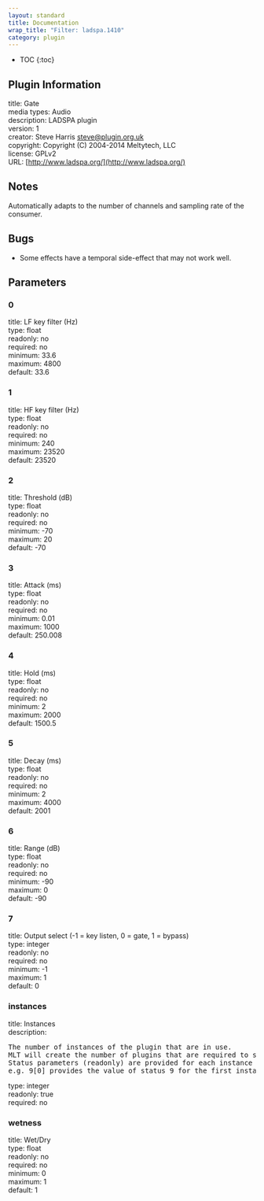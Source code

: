 ```yaml
---
layout: standard
title: Documentation
wrap_title: "Filter: ladspa.1410"
category: plugin
---
```

* TOC
{:toc}

## Plugin Information

title: Gate  
media types:
Audio  
description: LADSPA plugin  
version: 1  
creator: Steve Harris <steve@plugin.org.uk>  
copyright: Copyright (C) 2004-2014 Meltytech, LLC  
license: GPLv2  
URL: [http://www.ladspa.org/](http://www.ladspa.org/)  

## Notes

Automatically adapts to the number of channels and sampling rate of the consumer.

## Bugs

* Some effects have a temporal side-effect that may not work well.


## Parameters

### 0

title: LF key filter (Hz)    
type: float  
readonly: no  
required: no  
minimum: 33.6  
maximum: 4800  
default: 33.6  

### 1

title: HF key filter (Hz)    
type: float  
readonly: no  
required: no  
minimum: 240  
maximum: 23520  
default: 23520  

### 2

title: Threshold (dB)    
type: float  
readonly: no  
required: no  
minimum: -70  
maximum: 20  
default: -70  

### 3

title: Attack (ms)    
type: float  
readonly: no  
required: no  
minimum: 0.01  
maximum: 1000  
default: 250.008  

### 4

title: Hold (ms)    
type: float  
readonly: no  
required: no  
minimum: 2  
maximum: 2000  
default: 1500.5  

### 5

title: Decay (ms)    
type: float  
readonly: no  
required: no  
minimum: 2  
maximum: 4000  
default: 2001  

### 6

title: Range (dB)    
type: float  
readonly: no  
required: no  
minimum: -90  
maximum: 0  
default: -90  

### 7

title: Output select (-1 = key listen, 0 = gate, 1 = bypass)    
type: integer  
readonly: no  
required: no  
minimum: -1  
maximum: 1  
default: 0  

### instances

title: Instances    
description:
<pre>
The number of instances of the plugin that are in use.
MLT will create the number of plugins that are required to support the number of audio channels.
Status parameters (readonly) are provided for each instance and are accessed by specifying the instance number after the identifier (starting at zero).
e.g. 9[0] provides the value of status 9 for the first instance.
</pre>
type: integer  
readonly: true  
required: no  

### wetness

title: Wet/Dry    
type: float  
readonly: no  
required: no  
minimum: 0  
maximum: 1  
default: 1  

